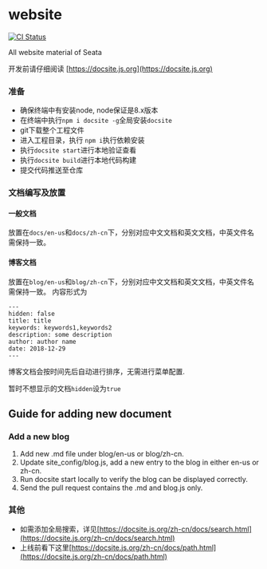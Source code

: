 # website

[![CI Status](https://github.com/seata/seata.github.io/workflows/CI/badge.svg)](https://github.com/seata/seata.github.io/actions)

All website material  of Seata

开发前请仔细阅读 [https://docsite.js.org](https://docsite.js.org)

### 准备

+ 确保终端中有安装node, node保证是8.x版本
+ 在终端中执行`npm i docsite -g`全局安装`docsite`   
+ git下载整个工程文件
+ 进入工程目录，执行 `npm i`执行依赖安装
+ 执行`docsite start`进行本地验证查看
+ 执行`docsite build`进行本地代码构建
+ 提交代码推送至仓库

### 文档编写及放置

#### 一般文档

放置在`docs/en-us`和`docs/zh-cn`下，分别对应中文文档和英文文档，中英文件名需保持一致。

#### 博客文档

放置在`blog/en-us`和`blog/zh-cn`下，分别对应中文文档和英文文档，中英文件名需保持一致。
内容形式为
```
---
hidden: false
title: title
keywords: keywords1,keywords2
description: some description
author: author name
date: 2018-12-29
---
```
博客文档会按时间先后自动进行排序，无需进行菜单配置.

暂时不想显示的文档`hidden`设为`true`

## Guide for adding new document

### Add a new blog

1. Add new .md file under blog/en-us or blog/zh-cn.
2. Update site_config/blog.js, add a new entry to the blog in either en-us or zh-cn.
3. Run docsite start locally to verify the blog can be displayed correctly.
4. Send the pull request contains the .md and blog.js only.

### 其他

+ 如需添加全局搜索，详见[https://docsite.js.org/zh-cn/docs/search.html](https://docsite.js.org/zh-cn/docs/search.html)
+ 上线前看下这里[https://docsite.js.org/zh-cn/docs/path.html](https://docsite.js.org/zh-cn/docs/path.html)



